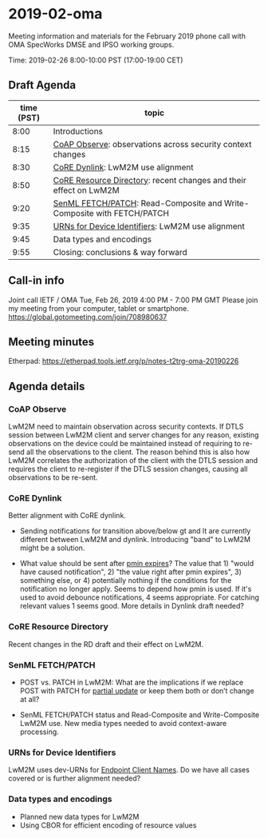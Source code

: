 # 2019-02-oma

Meeting information and materials for the February 2019 phone call with OMA SpecWorks DMSE and IPSO working groups.

Time: 2019-02-26 8:00-10:00 PST (17:00-19:00 CET)

## Draft Agenda

| time (PST) |  topic |
|------------|--------|
| 8:00 | Introductions |
| 8:15 | [CoAP Observe](https://tools.ietf.org/html/rfc7641): observations across security context changes |
| 8:30 | [CoRE Dynlink](https://tools.ietf.org/html/draft-ietf-core-dynlink-07): LwM2M use alignment |
| 8:50 | [CoRE Resource Directory](https://tools.ietf.org/html/draft-ietf-core-resource-directory-19): recent changes and their effect on LwM2M |
| 9:20 | [SenML FETCH/PATCH](https://tools.ietf.org/html/draft-ietf-core-senml-etch-00): Read-Composite and Write-Composite with FETCH/PATCH | 
| 9:35 | [URNs for Device Identifiers](https://tools.ietf.org/html/draft-ietf-core-dev-urn-03): LwM2M use alignment |
| 9:45 | Data types and encodings |
| 9:55 | Closing: conclusions & way forward |
 
## Call-in info

Joint call IETF / OMA
Tue, Feb 26, 2019 4:00 PM - 7:00 PM GMT
Please join my meeting from your computer, tablet or smartphone.
https://global.gotomeeting.com/join/708980637

## Meeting minutes

Etherpad: https://etherpad.tools.ietf.org/p/notes-t2trg-oma-20190226

## Agenda details 

### CoAP Observe
 
LwM2M need to maintain observation across security contexts. If DTLS session between LwM2M client and server changes for any reason, existing observations on the device could be maintained instead of requiring to re-send all the observations to the client. The reason behind this is also how LwM2M correlates the authorization of the client with the DTLS session and requires the client to re-register if the DTLS session changes, causing all observations to be re-sent.

### CoRE Dynlink

Better alignment with CoRE dynlink.
 
* Sending notifications for transition above/below gt and lt are currently different between LwM2M and dynlink. Introducing "band" to LwM2M might be a solution.

* What value should be sent after [pmin expires](http://www.openmobilealliance.org/release/LightweightM2M/V1_1-20180612-C/OMA-TS-LightweightM2M_Core-V1_1-20180612-C.html#5-1-2-0-512-Attributes-Classification)? The value that 1) "would have caused notification", 2) "the value right after pmin expires", 3) something else, or 4) potentially nothing if the conditions for the notification no longer apply. Seems to depend how pmin is used. If it's used to avoid debounce notifications, 4 seems appropriate. For catching relevant values 1 seems good. More details in Dynlink draft needed?

### CoRE Resource Directory

Recent changes in the RD draft and their effect on LwM2M.
 
### SenML FETCH/PATCH

* POST vs. PATCH in LwM2M: What are the implications if we replace POST with PATCH for [partial update](http://www.openmobilealliance.org/release/LightweightM2M/V1_1-20180612-C/OMA-TS-LightweightM2M_Core-V1_1-20180612-C.html#6-3-3-0-633-Write) or keep them both or don’t change at all?

* SenML FETCH/PATCH status and Read-Composite and Write-Composite LwM2M use. New media types needed to avoid context-aware processing.

### URNs for Device Identifiers

LwM2M uses dev-URNs for [Endpoint Client Names](http://www.openmobilealliance.org/release/LightweightM2M/V1_1-20180612-C/OMA-TS-LightweightM2M_Core-V1_1-20180612-C.html#7-3-1-0-731-Endpoint-Client-Name). Do we have all cases covered or is further alignment needed?

### Data types and encodings

* Planned new data types for LwM2M
* Using CBOR for efficient encoding of resource values
